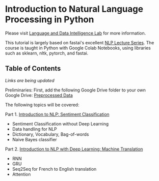 # Introduction to Natural Language Processing in Python

Please visit [Language and Data Intelligence Lab](https://seungwonh.github.io/ldi.html) for more information.

This tutorial is largely based on fastai's excellent [NLP Lecture Series](https://github.com/fastai/course-nlp). The course is taught in Python with Google Colab Notebooks, using libraries such as sklearn, nltk, pytorch, and fastai.

## Table of Contents

*Links are being updated*

Preliminaries: First, add the following Google Drive folder to your own Google Drive: [Preprocessed Data](https://drive.google.com/drive/folders/17Wg-S8_mZwVAW9z96DmZIJVvWSvhrDRZ?usp=sharing)

The following topics will be covered:

Part 1\. [Introduction to NLP: Sentiment Classification](https://colab.research.google.com/drive/1QBSKylxuv6xZ99lL8dmC7aqccETOeGMl?usp=sharing)
  - Sentiment Classification without Deep Learning
  - Data handling for NLP
  - Dictionary, Vocabulary, Bag-of-words
  - Naive Bayes classifier
 

Part 2\. [Introduction to NLP with Deep Learning: Machine Translation](https://colab.research.google.com/drive/1vrDgn-hZeeXB93XuRuYK1LrZjMhN_8XB?usp=sharing)
  - RNN
  - GRU
  - Seq2Seq for French to English translation
  - Attention
